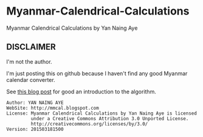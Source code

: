 # Myanmar-Calendrical-Calculations
Myanmar Calendrical Calculations by Yan Naing Aye

##  DISCLAIMER
I'm not the author. 

I'm just posting this on github because I haven't find any good Myanmar calendar converter.

See [this blog post](http://cool-emerald.blogspot.com/2013/06/algorithm-program-and-calculation-of.html) for good an introduction to the algorithm.

```
Author: YAN NAING AYE 
WebSite: http://mmcal.blogspot.com
License: Myanmar Calendrical Calculations by Yan Naing Aye is licensed
         under a Creative Commons Attribution 3.0 Unported License.
         http://creativecommons.org/licenses/by/3.0/
Version: 201503181500
```
